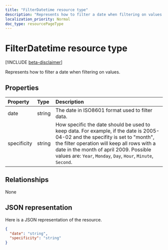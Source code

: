 ```yaml
---
title: "FilterDatetime resource type"
description: "Represents how to filter a date when filtering on values."
localization_priority: Normal
doc_type: resourcePageType
---
```


# FilterDatetime resource type

[!INCLUDE [beta-disclaimer](../../includes/beta-disclaimer.md)]

Represents how to filter a date when filtering on values.

## Properties
| Property	   | Type	|Description|
|:---------------|:--------|:----------|
|date|string|The date in ISO8601 format used to filter data.|
|specificity|string|How specific the date should be used to keep data. For example, if the date is 2005-04-02 and the specifity is set to "month", the filter operation will keep all rows with a date in the month of april 2009. Possible values are: `Year`, `Monday`, `Day`, `Hour`, `Minute`, `Second`.|

## Relationships
None


## JSON representation

Here is a JSON representation of the resource.

<!-- {
  "blockType": "resource",
  "optionalProperties": [

  ],
  "@odata.type": "microsoft.graph.filterDateTime"
}-->

```json
{
  "date": "string",
  "specificity": "string"
}

```

<!-- uuid: 8fcb5dbc-d5aa-4681-8e31-b001d5168d79
2015-10-25 14:57:30 UTC -->
<!--
{
  "type": "#page.annotation",
  "description": "FilterDatetime resource",
  "keywords": "",
  "section": "documentation",
  "tocPath": "",
  "suppressions": []
}
-->
